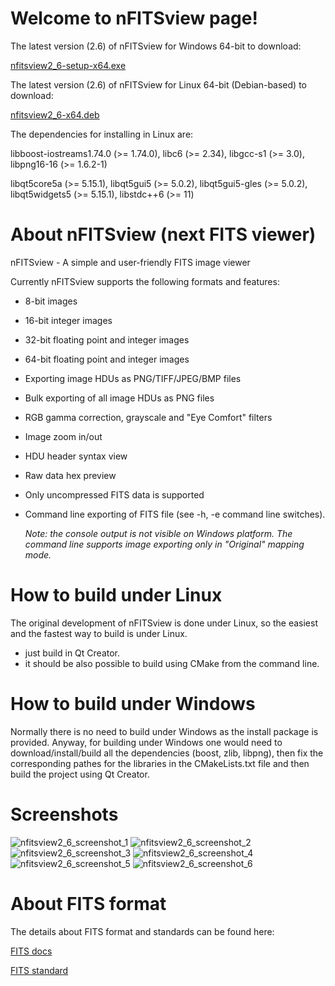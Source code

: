 # Welcome to nFITSview page!

The latest version (2.6) of nFITSview for Windows 64-bit to download:

[nfitsview2_6-setup-x64.exe](https://github.com/surhh/nfitsview/releases/download/v2.6/nfitsview2_6-setup-x64.exe)

The latest version (2.6) of nFITSview for Linux 64-bit (Debian-based) to download: 

[nfitsview2_6-x64.deb](https://github.com/surhh/nfitsview/releases/download/v2.6/nfitsview2_6-x64.deb)

The dependencies for installing in Linux are:

libboost-iostreams1.74.0 (>= 1.74.0), libc6 (>= 2.34), libgcc-s1 (>= 3.0), libpng16-16 (>= 1.6.2-1)

libqt5core5a (>= 5.15.1), libqt5gui5 (>= 5.0.2), libqt5gui5-gles (>= 5.0.2), libqt5widgets5 (>= 5.15.1), libstdc++6 (>= 11)

# About nFITSview  (next FITS viewer)
nFITSview - A simple and user-friendly FITS image viewer

Currently nFITSview supports the following formats and features:

-    8-bit images
-    16-bit integer images
-    32-bit floating point and integer images
-    64-bit floating point and integer images
-    Exporting image HDUs as PNG/TIFF/JPEG/BMP files
-    Bulk exporting of all image HDUs as PNG files
-    RGB gamma correction, grayscale and "Eye Comfort" filters
-    Image zoom in/out
-    HDU header syntax view
-    Raw data hex preview
-    Only uncompressed FITS data is supported
-    Command line exporting of FITS file  (see -h, -e command line switches).
     
     *Note: the console output is not visible on Windows platform. The command line 
     supports image exporting only in "Original" mapping mode.*

    
# How to build under Linux

The original development of nFITSview is done under Linux, so the easiest and the fastest way to build is under Linux.

- just build in Qt Creator. 
- it should be also possible to build using CMake from the command line.

# How to build under Windows

Normally there is no need to build under Windows as the install package is provided. 
Anyway, for building under Windows one would need to download/install/build all the dependencies (boost, zlib, libpng), then fix the
corresponding pathes for the libraries in the CMakeLists.txt file and then build the project using Qt Creator.


# Screenshots

![nfitsview2_6_screenshot_1](https://github.com/surhh/nfitsview/assets/109148999/4fe62931-b68e-4a60-884f-a90b0615061b)
![nfitsview2_6_screenshot_2](https://github.com/surhh/nfitsview/assets/109148999/a600f285-123d-400e-885a-e7f2a1796104)
![nfitsview2_6_screenshot_3](https://github.com/surhh/nfitsview/assets/109148999/29c624c7-94da-4578-9304-8a7ca66e2cdb)
![nfitsview2_6_screenshot_4](https://github.com/surhh/nfitsview/assets/109148999/36b08e90-85d3-4ff5-85d4-81d4bca920b5)
![nfitsview2_6_screenshot_5](https://github.com/surhh/nfitsview/assets/109148999/cbccd45a-6899-40bb-b4bd-5d3f253e22c6)
![nfitsview2_6_screenshot_6](https://github.com/surhh/nfitsview/assets/109148999/6648023a-95b8-4805-a5b8-b33ab8dcc054)

# About FITS format

The details about FITS format and standards can be found here:

[FITS docs](https://fits.gsfc.nasa.gov/fits_documentation.html)

[FITS standard](https://fits.gsfc.nasa.gov/fits_standard.html)

